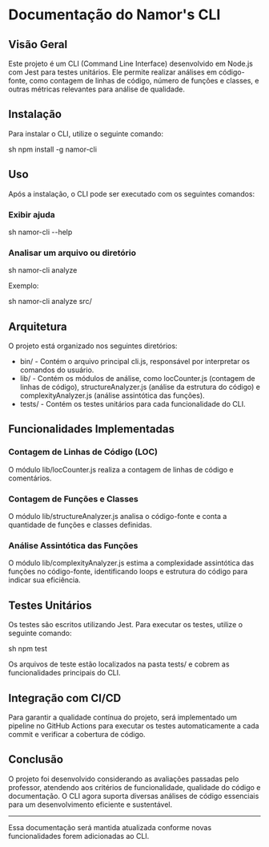 # Documentação do Namor's CLI

## Visão Geral

Este projeto é um CLI (Command Line Interface) desenvolvido em Node.js com Jest para testes unitários. Ele permite realizar análises em código-fonte, como contagem de linhas de código, número de funções e classes, e outras métricas relevantes para análise de qualidade.

## Instalação

Para instalar o CLI, utilize o seguinte comando:

sh
npm install -g namor-cli


## Uso

Após a instalação, o CLI pode ser executado com os seguintes comandos:

### Exibir ajuda

sh
namor-cli --help


### Analisar um arquivo ou diretório

sh
namor-cli analyze <caminho>


Exemplo:

sh
namor-cli analyze src/


## Arquitetura

O projeto está organizado nos seguintes diretórios:

- bin/ - Contém o arquivo principal cli.js, responsável por interpretar os comandos do usuário.
- lib/ - Contém os módulos de análise, como locCounter.js (contagem de linhas de código), structureAnalyzer.js (análise da estrutura do código) e complexityAnalyzer.js (análise assintótica das funções).
- tests/ - Contém os testes unitários para cada funcionalidade do CLI.

## Funcionalidades Implementadas

### Contagem de Linhas de Código (LOC)

O módulo lib/locCounter.js realiza a contagem de linhas de código e comentários.

### Contagem de Funções e Classes

O módulo lib/structureAnalyzer.js analisa o código-fonte e conta a quantidade de funções e classes definidas.

### Análise Assintótica das Funções

O módulo lib/complexityAnalyzer.js estima a complexidade assintótica das funções no código-fonte, identificando loops e estrutura do código para indicar sua eficiência.

## Testes Unitários

Os testes são escritos utilizando Jest. Para executar os testes, utilize o seguinte comando:

sh
npm test


Os arquivos de teste estão localizados na pasta tests/ e cobrem as funcionalidades principais do CLI.

## Integração com CI/CD

Para garantir a qualidade contínua do projeto, será implementado um pipeline no GitHub Actions para executar os testes automaticamente a cada commit e verificar a cobertura de código.

## Conclusão

O projeto foi desenvolvido considerando as avaliações passadas pelo professor, atendendo aos critérios de funcionalidade, qualidade do código e documentação. O CLI agora suporta diversas análises de código essenciais para um desenvolvimento eficiente e sustentável.

---

Essa documentação será mantida atualizada conforme novas funcionalidades forem adicionadas ao CLI.
